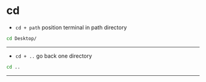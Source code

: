 # cd

- `cd + path` position terminal in path directory

```bash
cd Desktop/
```

---

- `cd + ..` go back one directory

```bash
cd ..
```

---
